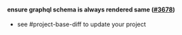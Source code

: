 #### ensure graphql schema is always rendered same ([#3678](https://github.com/shopsys/shopsys/pull/3678))

- see #project-base-diff to update your project
